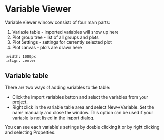 
# Variable Viewer

Variable Viewer window consists of four main parts:

1. Variable table - imported variables will show up here
2. Plot group tree - list of all groups and plots
3. Plot Settings - settings for currently selected plot
4. Plot canvas - plots are drawn here

```{figure} ./images/VarViewer.png
:width: 1000px
:align: center
```

## Variable table

There are two ways of adding variables to the table:
* Click the import variables button and select the variables from your project.
* Right click in the variable table area and select New->Variable. Set the name manually and close the window. This option can be used if your variable is not listed in the import dialog.
  


You can see each variable's settings by double clicking it or by right clicking and selecting Properties.
